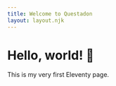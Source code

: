 ```yaml
---
title: Welcome to Questadon
layout: layout.njk
---
```


# Hello, world! 👋

This is my very first Eleventy page.

